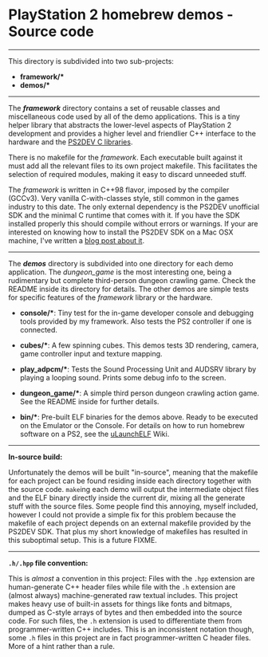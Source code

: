 
# PlayStation 2 homebrew demos - Source code

----

This directory is subdivided into two sub-projects:

- __framework/*__
- __demos/*__

----

The __*framework*__ directory contains a set of reusable classes and miscellaneous code
used by all of the demo applications. This is a tiny helper library that abstracts the
lower-level aspects of PlayStation 2 development and provides a higher level and friendlier
C++ interface to the hardware and the [PS2DEV C libraries](https://github.com/ps2dev/ps2sdk).

There is no makefile for the *framework*. Each executable built against it must add
all the relevant files to its own project makefile. This facilitates the selection
of required modules, making it easy to discard unneeded stuff.

The *framework* is written in C++98 flavor, imposed by the compiler (GCCv3).
Very vanilla C-with-classes style, still common in the games industry to this date.
The only external dependency is the PS2DEV unofficial SDK and the minimal C runtime
that comes with it. If you have the SDK installed properly this should compile
without errors or warnings. If your are interested on knowing how to install
the PS2DEV SDK on a Mac OSX machine, I've written a [blog post about it](http://glampert.com/2015/02-27/ps2-homebrew-setting-up-the-environment/).

----

The __*demos*__ directory is subdivided into one directory for each demo application.
The *dungeon_game* is the most interesting one, being a rudimentary but complete
third-person dungeon crawling game. Check the README inside its directory for details.
The other demos are simple tests for specific features of the *framework* library or
the hardware.

- __console/*__: Tiny test for the in-game developer console and debugging tools
provided by my framework. Also tests the PS2 controller if one is connected.

- __cubes/*__: A few spinning cubes. This demos tests 3D rendering,
camera, game controller input and texture mapping.

- __play_adpcm/*__: Tests the Sound Processing Unit and AUDSRV library by playing a
looping sound. Prints some debug info to the screen.

- __dungeon_game/*__: A simple third person dungeon crawling action game.
See the README inside for further details.

- __bin/*__: Pre-built ELF binaries for the demos above. Ready to be executed on the Emulator or the Console.
For details on how to run homebrew software on a PS2, see the [uLaunchELF](http://ps2ulaunchelf.pbworks.com/w/page/19520134/FrontPage) Wiki.

----

**In-source build:**

Unfortunately the demos will be built "in-source", meaning that the makefile for
each project can be found residing inside each directory together with the source code.
`make`ing each demo will output the intermediate object files and the ELF binary directly
inside the current dir, mixing all the generate stuff with the source files. Some people
find this annoying, myself included, however I could not provide a simple fix for this problem
because the makefile of each project depends on an external makefile provided by the PS2DEV SDK.
That plus my short knowledge of makefiles has resulted in this suboptimal setup. This is a future FIXME.

----

**`.h/.hpp` file convention:**

This is *almost* a convention in this project: Files with the `.hpp` extension are human-generate
C++ header files while file with the `.h` extension are (almost always) machine-generated raw textual includes.
This project makes heavy use of built-in assets for things like fonts and bitmaps, dumped as C-style arrays
of bytes and then embedded into the source code. For such files, the `.h` extension is used to differentiate
them from programmer-written C++ includes. This is an inconsistent notation though, some `.h` files in this project
are in fact programmer-written C header files. More of a hint rather than a rule.

